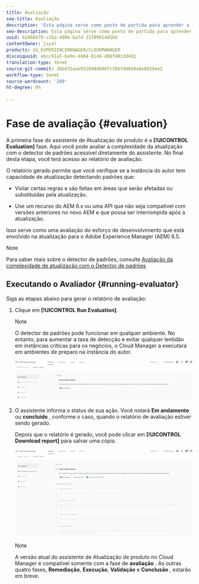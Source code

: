 ```yaml
---
title: Avaliação
seo-title: Avaliação
description: 'Esta página serve como ponto de partida para aprender a fase de Avaliação no Assistente de Atualização de Produto. '
seo-description: Esta página serve como ponto de partida para aprender a fase de Avaliação no Assistente de Atualização de Produto.
uuid: 62d68e79-c2ba-4d8b-ba7d-33709014d5b6
contentOwner: jsyal
products: SG_EXPERIENCEMANAGER/CLOUDMANAGER
discoiquuid: ebcc91a5-be9e-4684-8146-d88f4013d4d1
translation-type: tm+mt
source-git-commit: 3bb435aae932b9446867c30b7dd6b0a8e0839ee2
workflow-type: tm+mt
source-wordcount: '289'
ht-degree: 0%

---
```



# Fase de avaliação {#evaluation}

A primeira fase do assistente de Atualização de produto é a **[!UICONTROL Evaluation]** fase.
Aqui você pode avaliar a complexidade da atualização com o detector de padrões acessível diretamente do assistente. No final desta etapa, você terá acesso ao relatório de avaliação.

O relatório gerado permite que você verifique se a instância do autor tem capacidade de atualização detectando padrões que:

* Violar certas regras e são feitas em áreas que serão afetadas ou substituídas pela atualização.

* Use um recurso do AEM 6.x ou uma API que não seja compatível com versões anteriores no novo AEM e que possa ser interrompida após a atualização.

Isso serve como uma avaliação do esforço de desenvolvimento que está envolvido na atualização para o Adobe Experience Manager (AEM) 6.5.

>[!NOTE]
>
>Para saber mais sobre o detector de padrões, consulte [Avaliação da complexidade de atualização com o Detector de padrões](https://helpx.adobe.com/experience-manager/6-4/sites/deploying/using/pattern-detector.html)

## Executando o Avaliador {#running-evaluator}

Siga as etapas abaixo para gerar o relatório de avaliação:

1. Clique em **[!UICONTROL Run Evaluation]**.

   >[!NOTE]
   >O detector de padrões pode funcionar em qualquer ambiente. No entanto, para aumentar a taxa de detecção e evitar qualquer lentidão em instâncias críticas para os negócios, o Cloud Manager a executará em ambientes de preparo na instância do autor.

   ![](assets/Run-Evaluation.png)

1. O assistente informa o status de sua ação. Você notará **Em andamento** ou **concluído** , conforme o caso, quando o relatório de avaliação estiver sendo gerado.

   Depois que o relatório é gerado, você pode clicar em **[!UICONTROL Download report]** para salvar uma cópia.

   ![](assets/Evaluation-1.png)


   >[!NOTE]
   >
   >A versão atual do assistente de Atualização de produto no Cloud Manager é compatível somente com a fase de **avaliação** . As outras quatro fases, **Remediação**, **Execução**, **Validação** e **Conclusão** , estarão em breve.
